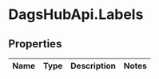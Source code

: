 # DagsHubApi.Labels

## Properties
Name | Type | Description | Notes
------------ | ------------- | ------------- | -------------
